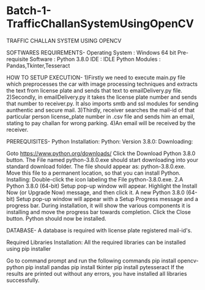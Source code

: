 # Batch-1-TrafficChallanSystemUsingOpenCV
TRAFFIC CHALLAN SYSTEM USING OPENCV

SOFTWARES REQUIREMENTS- 
Operating System : Windows 64 bit 
Pre-requisite Software : Python 3.8.0
IDE : IDLE
Python Modules : Pandas,Tkinter,Tesseract

HOW TO SETUP EXECUTION-
1)Firstly we need to execute main.py file which preprocesses the car with image processing techniques and extracts the text from license plate and sends that text to emailDelivery.py file.
2)Secondly, in emailDelivery.py it takes the license plate number and sends that number to receiver.py. It also imports smtb and ssl modules for sending aunthentic and secure mail.
3)Thirdly, receiver searches the mail-id of that particular person license_plate number in .csv file and sends him an email, stating to pay challan for wrong parking. 4)An email will be received by the receiver.

PREREQUISITES- Python Installation: Python: Version 3.8.0: Downloading:

Goto https://www.python.org/downloads/
Click the Download Python 3.8.0 button. The File named python-3.8.0.exe should start downloading into your standard download folder. The file should appear as: python-3.8.0.exe.
Move this file to a permanent location, so that you can install Python. Installing:
Double-click the icon labeling the File python-3.8.0.exe. 2.A Python 3.8.0 (64-bit) Setup pop-up window will appear.
Highlight the Install Now (or Upgrade Now) message, and then click it.
A new Python 3.8.0 (64-bit) Setup pop-up window will appear with a Setup Progress message and a progress bar. During installation, it will show the various components it is installing and move the progress bar towards completion.
Click the Close button. Python should now be installed.

DATABASE- A database is required with license plate registered mail-id's.

Required Libraries Installation: All the required libraries can be installed using pip installer

Go to command prompt and run the following commands
pip install opencv-python
pip install pandas
pip install tkinter
pip install pytesseract If the results are printed out without any errors, you have installed all libraries successfully.
